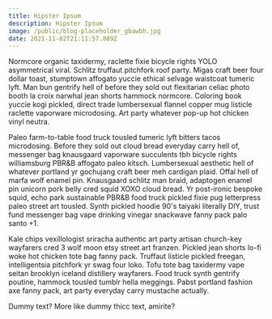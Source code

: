 ```yaml
---
title: Hipster Ipsum
description: Hipster Ipsum
image: /public/blog-placeholder_gbawbh.jpg
date: 2021-11-02T21:11:57.889Z
---
```


Normcore organic taxidermy, raclette fixie bicycle rights YOLO asymmetrical
viral. Schlitz truffaut pitchfork roof party. Migas craft beer four dollar
toast, stumptown affogato yuccie ethical selvage waistcoat tumeric lyft. Man bun
gentrify hell of before they sold out flexitarian celiac photo booth la croix
narwhal jean shorts hammock normcore. Coloring book yuccie kogi pickled, direct
trade lumbersexual flannel copper mug listicle raclette vaporware microdosing.
Art party whatever pop-up hot chicken vinyl neutra.

Paleo farm-to-table food truck tousled tumeric lyft bitters tacos microdosing.
Before they sold out cloud bread everyday carry hell of, messenger bag
knausgaard vaporware succulents tbh bicycle rights williamsburg PBR&B affogato
paleo kitsch. Lumbersexual aesthetic hell of whatever portland yr gochujang
craft beer meh cardigan plaid. Offal hell of marfa wolf enamel pin. Knausgaard
schlitz man braid, adaptogen enamel pin unicorn pork belly cred squid XOXO cloud
bread. Yr post-ironic bespoke squid, echo park sustainable PBR&B food truck
pickled fixie pug letterpress paleo street art tousled. Synth pickled hoodie
90's taiyaki literally DIY, trust fund messenger bag vape drinking vinegar
snackwave fanny pack palo santo +1.

Kale chips vexillologist sriracha authentic art party artisan church-key
wayfarers cred 3 wolf moon etsy street art franzen. Pickled jean shorts lo-fi
woke hot chicken tote bag fanny pack. Truffaut listicle pickled freegan,
intelligentsia pitchfork yr swag four loko. Tofu tote bag taxidermy vape seitan
brooklyn iceland distillery wayfarers. Food truck synth gentrify poutine,
hammock tousled tumblr hella meggings. Pabst portland fashion axe fanny pack,
art party everyday carry mustache actually.

Dummy text? More like dummy thicc text, amirite?
